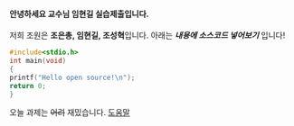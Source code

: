 #### 안녕하세요 교수님 임현길 실습제출입니다. 
저희 조원은 **조은총, 임현길, 조성혁**입니다.
아래는 ***내용에 소스코드 넣어보기*** 입니다!

```c
#include<stdio.h>
int main(void)
{
printf("Hello open source!\n");
return 0;
}
```

오늘 과제는 ~~어려~~ 재밌습니다.
[도움말](https://help.github.com/categories/writing-on-github/)

